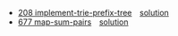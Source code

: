 
* [208 implement-trie-prefix-tree](https://leetcode.com/problems/implement-trie-prefix-tree/description/)&emsp;[solution](208.cpp)
* [677 map-sum-pairs](https://leetcode.com/problems/map-sum-pairs/description/)&emsp;[solution](677.cpp)

